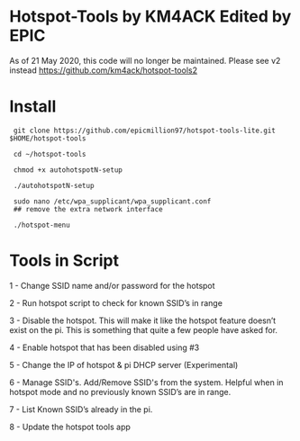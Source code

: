 # Hotspot-Tools by KM4ACK Edited by EPIC

As of 21 May 2020, this code will no longer be maintained. Please see v2 instead https://github.com/km4ack/hotspot-tools2

# Install

     git clone https://github.com/epicmillion97/hotspot-tools-lite.git $HOME/hotspot-tools 
     
     cd ~/hotspot-tools
     
     chmod +x autohotspotN-setup
     
     ./autohotspotN-setup
     
     sudo nano /etc/wpa_supplicant/wpa_supplicant.conf
     ## remove the extra network interface
     
     ./hotspot-menu
    

# Tools in Script

1 - Change SSID name and/or password for the hotspot 

2 - Run hotspot script to check for known SSID’s in range

3 - Disable the hotspot. This will make it like the hotspot feature doesn’t exist on the pi. This is something that quite a few people have asked for.

4 - Enable hotspot that has been disabled using #3

5 - Change the IP of hotspot & pi DHCP server (Experimental)

6 - Manage SSID's. Add/Remove SSID's from the system. Helpful when in hotspot mode and no previously known SSID’s are in range.

7 - List Known SSID’s already in the pi.

8 - Update the hotspot tools app


